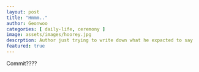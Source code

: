 ```yaml
---
layout: post
title: "Hmmm.."
author: Geonwoo
categories: [ daily-life, ceremony ]
image: assets/images/hoorey.jpg
descrption: Author just trying to write down what he expacted to say
featured: true
---
```

Commit????
